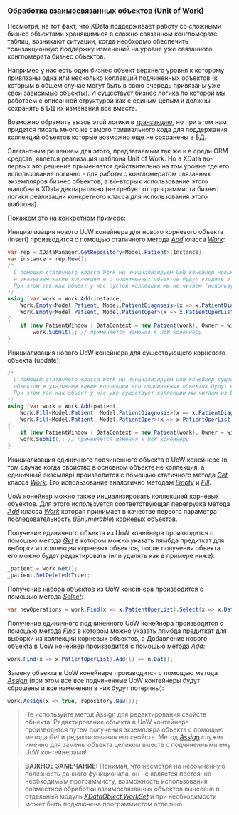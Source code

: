 ### Обработка взаимосвязанных объектов (Unit of Work)
Несмотря, на тот факт, что XData поддерживает работу со сложными бизнес объектами хранящимися в сложно связанном конгломерате таблиц, возникают ситуации, когда необходмо обеспечить транзакционную поддержку изменений на уровне уже связанного конгломерата бизнес объектов. 

Например у нас есть один бизнес объект верхнего уровня к которому привязаны одна или несколько коллекций подчиненных объектов (к которым в общем случае могут быть в свою очередь привязаны уже свои зависимые объекты). И существует бизнес логика по которой мы работаем с описанной структурой как с единым целым и должны сохранять в БД их изменения все вместе.

Возможно обрамить вызов этой логики в [транзакцию](./tips_and_tricks.md#Управление-транзакциями), но при этом нам придется писать много не самого тривиального кода для поддержания коллекций объектов которые возможно еще не сохранены в БД.

Элегантным решением для этого, предлагаемым так же и в среди ORM средств, явлется реализация шаблона Unit of Work. Но в XData во-первых это решение применяется действительно на том уровне где его использование логично - для работы с конгломератом связанных экземпляров бизнес объектов, а во-вторых использование этого шалобна в XData декларативно (не требует от программиста бизнес логики реализации конкретного класса для использования этого шаблона).

Покажем это на конкретном примере:

Инициализация нового UoW конейнера для нового корневого объекта (insert) производится с помощью статичного метода [*Add*](https://htmlpreview.github.io/?https://raw.githubusercontent.com/mickfierte/XData/master/docs/doc/Contents/5/335.html) класса [*Work*](https://htmlpreview.github.io/?https://raw.githubusercontent.com/mickfierte/XData/master/docs/doc/Contents/5/323.html):
```csharp
var rep = XDataManager.GetRepository<Model.Patient>(Instance);
var instance = rep.New();
/* 
  С помошью статичного класса Work мы инициализируем UoW конейнер новым корневым объектом 
  и указываем какие коллекции его подчиненных объектов будут входить в UoW конейнер
  При этом так как объект у нас пустой коллекции мы не читаем (используем Work.Empty)
*/
using (var work = Work.Add(instance, 
    Work.Empty<Model.Patient, Model.PatientDiagnosis>(x => x.PatientDiagnosisList),
    Work.Empty<Model.Patient, Model.PatientOper>(x => x.PatientOperList)))
{
    if (new PatientWindow { DataContext = new Patient(work), Owner = window }.ShowDialog() == true)
        work.Submit(); // применяются измения к UoW конейнеру
}
```

Инициализация нового UoW конейнера для существующего корневого объекта (update):
```csharp
/* 
  С помошью статичного класса Work мы инициализируем UoW конейнер существующим корневым 
  объектом и указываем какие коллекции его подчиненных объектов будут входить в UoW конейнер
  При этом так как объект у нас уже существует коллекции мы читаем из БД (используем Work.Fill)
*/
using (var work = Work.Add(patient, 
    Work.Fill<Model.Patient, Model.PatientDiagnosis>(x => x.PatientDiagnosisList),
    Work.Fill<Model.Patient, Model.PatientOper>(x => x.PatientOperList)))
{
    if (new PatientWindow { DataContext = new Patient(work), Owner = window }.ShowDialog() != true) return;
    work.Submit(); // применяются измения к UoW конейнеру
}
```

Инициализация единичного подчиненного объекта в UoW конейнере (в том случае когда свойство в основном объекте не коллекция, а единичный экземляр) производится с помощью статичного метода [*Get*](https://htmlpreview.github.io/?https://raw.githubusercontent.com/mickfierte/XData/master/docs/doc/Contents/5/338.html) класса [*Work*](https://htmlpreview.github.io/?https://raw.githubusercontent.com/mickfierte/XData/master/docs/doc/Contents/5/323.html). Его использование аналогично методам [*Empty*](https://htmlpreview.github.io/?https://raw.githubusercontent.com/mickfierte/XData/master/docs/doc/Contents/5/336.html) и [*Fill*](https://htmlpreview.github.io/?https://raw.githubusercontent.com/mickfierte/XData/master/docs/doc/Contents/5/337.html).

UoW конейнер можно также инциализировать коллекцией корневых объектов. Для этого используется соответствующая перегрузка метода [*Add*](https://htmlpreview.github.io/?https://raw.githubusercontent.com/mickfierte/XData/master/docs/doc/Contents/5/340.html) класса [*Work*](https://htmlpreview.github.io/?https://raw.githubusercontent.com/mickfierte/XData/master/docs/doc/Contents/5/323.html) которая принимает в качестве первого параметра последовательность (*IEnumerable*) корневых объектов.

Получение единичного объекта из UoW конейнера производится с помощью метода [*Get*](https://htmlpreview.github.io/?https://raw.githubusercontent.com/mickfierte/XData/master/docs/doc/Contents/5/354.html) в котором можно указать лямбда предиткат для выборки из коллекции корневых объектов, после получения объекта его можно будет редактировать (или удалять как в примере ниже):
```csharp
_patient = work.Get();
_patient.SetDeleted(True);
```

Получение набора объектов из UoW конейнера производится с помощью метода [*Select*](https://htmlpreview.github.io/?https://raw.githubusercontent.com/mickfierte/XData/master/docs/doc/Contents/5/358.html):
```csharp
var newOperations = work.Find(x => x.PatientOperList).Select(x => x.Date > startDate);
```

Получение единичного подчиненного UoW конейнера производится с помощью метода [*Find*](https://htmlpreview.github.io/?https://raw.githubusercontent.com/mickfierte/XData/master/docs/doc/Contents/5/352.html) в котором можно указать лямбда предиткат для выборки из коллекции корневых объектов, а Добавление нового объекта в UoW конейнер производится с помощью метода [*Add*](https://htmlpreview.github.io/?https://raw.githubusercontent.com/mickfierte/XData/master/docs/doc/Contents/5/348.html):
```csharp
work.Find(x => x.PatientOperList).Add(() => n.Data);
```

Замену объекта в UoW конейнере производится с помощью метода [*Assign*](https://htmlpreview.github.io/?https://raw.githubusercontent.com/mickfierte/XData/master/docs/doc/Contents/5/350.html) (при этом все все подчиненные UoW контейнеры будут сброшены и все изменения в них будут потеряны):
```csharp
work.Assign(x => true, repository.New());
```

>Не используйте метод Assign для редактирования свойств объекта! Редактирование объекта в UoW контейнере производится путем получения экземпляра объекта с помощью метода *Get* и редактирования его свойств. Метод [*Assign*](https://htmlpreview.github.io/?https://raw.githubusercontent.com/mickfierte/XData/master/docs/doc/Contents/5/350.html) служит именно для замены объекта целиком вместе с подчиненными ему UoW контейнерами!

<!-- -->
>**ВАЖНОЕ ЗАМЕЧАНИЕ:** Понимая, что несмотря на несомненную полезность данного функционала, он не является постоянно необходимым программисту, возможность использования совместной обработки взаимосвязанных объектов вынесена в отдельный модуль [*XDataObject.WorkSet*](https://htmlpreview.github.io/?https://raw.githubusercontent.com/mickfierte/XData/master/docs/doc/Contents/1/3.html) и при необходимости может быть подключена программистом отдельно.

